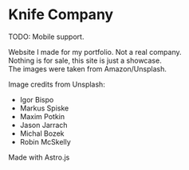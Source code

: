 # Knife Company

TODO: Mobile support.

Website I made for my portfolio. Not a real company. \
Nothing is for sale, this site is just a showcase. \
The images were taken from Amazon/Unsplash.

Image credits from Unsplash:
- Igor Bispo
- Markus Spiske
- Maxim Potkin
- Jason Jarrach
- Michal Bozek
- Robin McSkelly

Made with Astro.js